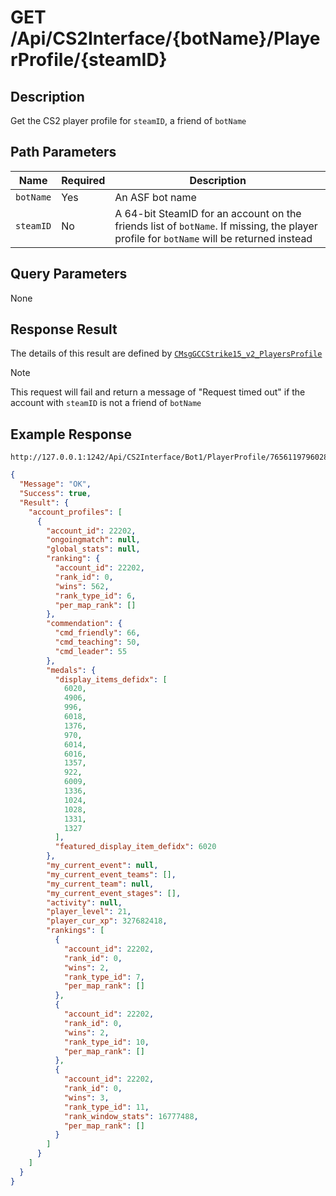 # GET /Api/CS2Interface/{botName}/PlayerProfile/{steamID}

## Description

Get the CS2 player profile for `steamID`, a friend of `botName`

## Path Parameters

Name | Required | Description
--- | --- | ---
`botName` | Yes | An ASF bot name
`steamID` | No | A 64-bit SteamID for an account on the friends list of `botName`.  If missing, the player profile for `botName` will be returned instead

## Query Parameters

None

## Response Result

The details of this result are defined by [`CMsgGCCStrike15_v2_PlayersProfile`](https://github.com/SteamDatabase/Protobufs/blob/master/csgo/cstrike15_gcmessages.proto)

> [!NOTE]
> This request will fail and return a message of "Request timed out" if the account with `steamID` is not a friend of `botName`

## Example Response

```
http://127.0.0.1:1242/Api/CS2Interface/Bot1/PlayerProfile/76561197960287930
```

```json
{
  "Message": "OK",
  "Success": true,
  "Result": {
    "account_profiles": [
      {
        "account_id": 22202,
        "ongoingmatch": null,
        "global_stats": null,
        "ranking": {
          "account_id": 22202,
          "rank_id": 0,
          "wins": 562,
          "rank_type_id": 6,
          "per_map_rank": []
        },
        "commendation": {
          "cmd_friendly": 66,
          "cmd_teaching": 50,
          "cmd_leader": 55
        },
        "medals": {
          "display_items_defidx": [
            6020,
            4906,
            996,
            6018,
            1376,
            970,
            6014,
            6016,
            1357,
            922,
            6009,
            1336,
            1024,
            1028,
            1331,
            1327
          ],
          "featured_display_item_defidx": 6020
        },
        "my_current_event": null,
        "my_current_event_teams": [],
        "my_current_team": null,
        "my_current_event_stages": [],
        "activity": null,
        "player_level": 21,
        "player_cur_xp": 327682418,
        "rankings": [
          {
            "account_id": 22202,
            "rank_id": 0,
            "wins": 2,
            "rank_type_id": 7,
            "per_map_rank": []
          },
          {
            "account_id": 22202,
            "rank_id": 0,
            "wins": 2,
            "rank_type_id": 10,
            "per_map_rank": []
          },
          {
            "account_id": 22202,
            "rank_id": 0,
            "wins": 3,
            "rank_type_id": 11,
            "rank_window_stats": 16777488,
            "per_map_rank": []
          }
        ]
      }
    ]
  }
}
```
